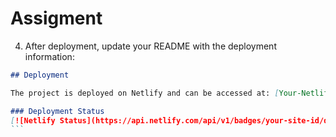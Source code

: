# Assigment

4. After deployment, update your README with the deployment information:

````markdown path=ai-query-dashboard\README.md mode=EDIT
## Deployment

The project is deployed on Netlify and can be accessed at: [Your-Netlify-URL]

### Deployment Status
[![Netlify Status](https://api.netlify.com/api/v1/badges/your-site-id/deploy-status)](https://app.netlify.com/sites/your-site-name/deploys)
```


